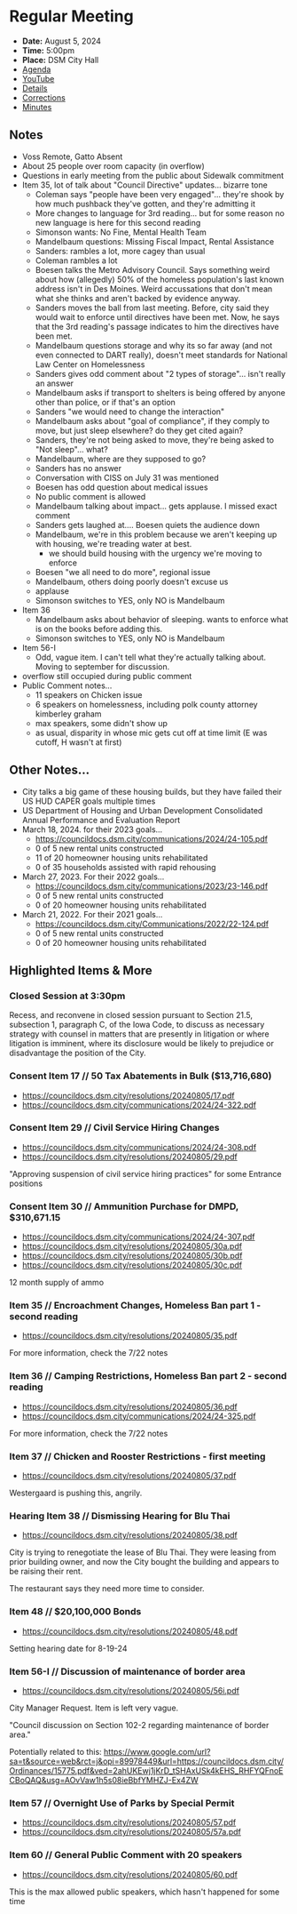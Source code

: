 # Regular Meeting

- **Date:** August 5, 2024
- **Time:** 5:00pm
- **Place:** DSM City Hall
- [Agenda](https://councildocs.dsm.city/agendas/ag20240805.pdf)
- [YouTube](https://youtube.com/live/90pgDtwpMH0)
- [Details](https://www.dsm.city/citycouncil_detail_T60_R2911.php)
- [Corrections](https://councildocs.dsm.city/corrections/20240805%20CAP.pdf)
- [Minutes](https://councildocs.dsm.city/minutes/as20240805.pdf)

## Notes

- Voss Remote, Gatto Absent
- About 25 people over room capacity (in overflow)
- Questions in early meeting from the public about Sidewalk commitment
- Item 35, lot of talk about "Council Directive" updates... bizarre tone
    - Coleman says "people have been very engaged"... they're shook by how much pushback they've gotten, and they're admitting it
    - More changes to language for 3rd reading... but for some reason no new language is here for this second reading
    - Simonson wants: No Fine, Mental Health Team
    - Mandelbaum questions: Missing Fiscal Impact, Rental Assistance
    - Sanders: rambles a lot, more cagey than usual
    - Coleman rambles a lot
    - Boesen talks the Metro Advisory Council. Says something weird about how (allegedly) 50% of the homeless population's last known address isn't in Des Moines. Weird accussations that don't mean what she thinks and aren't backed by evidence anyway.
    - Sanders moves the ball from last meeting. Before, city said they would wait to enforce until directives have been met. Now, he says that the 3rd reading's passage indicates to him the directives have been met. 
    - Mandelbaum questions storage and why its so far away (and not even connected to DART really), doesn't meet standards for National Law Center on Homelessness
    - Sanders gives odd comment about "2 types of storage"... isn't really an answer
    - Mandelbaum asks if transport to shelters is being offered by anyone other than police, or if that's an option
    - Sanders "we would need to change the interaction"
    - Mandelbaum asks about "goal of compliance", if they comply to move, but just sleep elsewhere? do they get cited again?
    - Sanders, they're not being asked to move, they're being asked to "Not sleep"... what?
    - Mandelbaum, where are they supposed to go?
    - Sanders has no answer
    - Conversation with CISS on July 31 was mentioned
    - Boesen has odd question about medical issues
    - No public comment is allowed
    - Mandelbaum talking about impact... gets applause. I missed exact comment
    - Sanders gets laughed at.... Boesen quiets the audience down
    - Mandelbaum, we're in this problem because we aren't keeping up with housing, we're treading water at best.
        - we should build housing with the urgency we're moving to enforce
    - Boesen "we all need to do more", regional issue
    - Mandelbaum, others doing poorly doesn't excuse us
    - applause
    - Simonson switches to YES, only NO is Mandelbaum
- Item 36
    - Mandelbaum asks about behavior of sleeping. wants to enforce what is on the books before adding this.
    - Simonson switches to YES, only NO is Mandelbaum
- Item 56-I
    - Odd, vague item. I can't tell what they're actually talking about. Moving to september for discussion.
- overflow still occupied during public comment
- Public Comment notes...
    - 11 speakers on Chicken issue
    - 6 speakers on homelessness, including polk county attorney kimberley graham
    - max speakers, some didn't show up
    - as usual, disparity in whose mic gets cut off at time limit (E was cutoff, H wasn't at first)

## Other Notes...

- City talks a big game of these housing builds, but they have failed their US HUD CAPER goals multiple times
- US Department of Housing and Urban Development Consolidated Annual Performance and Evaluation Report
- March 18, 2024. for their 2023 goals...
    - https://councildocs.dsm.city/communications/2024/24-105.pdf
    - 0 of 5 new rental units constructed
    - 11 of 20 homeowner housing units rehabilitated
    - 0 of 35 households assisted with rapid rehousing
- March 27, 2023. For their 2022 goals...
    - https://councildocs.dsm.city/communications/2023/23-146.pdf
    - 0 of 5 new rental units constructed
    - 0 of 20 homeowner housing units rehabilitated
-  March 21, 2022. For their 2021 goals...
    - https://councildocs.dsm.city/Communications/2022/22-124.pdf
    - 0 of 5 new rental units constructed
    - 0 of 20 homeowner housing units rehabilitated

## Highlighted Items & More

### Closed Session at 3:30pm

Recess, and reconvene in closed session pursuant to Section 21.5, subsection 1,
paragraph C, of the Iowa Code, to discuss as necessary strategy with counsel in
matters that are presently in litigation or where litigation is imminent, where its
disclosure would be likely to prejudice or disadvantage the position of the City.

### Consent Item 17 // 50 Tax Abatements in Bulk ($13,716,680)

- https://councildocs.dsm.city/resolutions/20240805/17.pdf
- https://councildocs.dsm.city/communications/2024/24-322.pdf

### Consent Item 29 // Civil Service Hiring Changes

- https://councildocs.dsm.city/communications/2024/24-308.pdf
- https://councildocs.dsm.city/resolutions/20240805/29.pdf

"Approving suspension of civil service hiring practices" for some Entrance positions

### Consent Item 30 // Ammunition Purchase for DMPD, $310,671.15

- https://councildocs.dsm.city/communications/2024/24-307.pdf
- https://councildocs.dsm.city/resolutions/20240805/30a.pdf
- https://councildocs.dsm.city/resolutions/20240805/30b.pdf
- https://councildocs.dsm.city/resolutions/20240805/30c.pdf

12 month supply of ammo

### Item 35 // Encroachment Changes, Homeless Ban part 1 - second reading

- https://councildocs.dsm.city/resolutions/20240805/35.pdf

For more information, check the 7/22 notes

### Item 36 // Camping Restrictions, Homeless Ban part 2 - second reading

- https://councildocs.dsm.city/resolutions/20240805/36.pdf
- https://councildocs.dsm.city/communications/2024/24-325.pdf

For more information, check the 7/22 notes

### Item 37 // Chicken and Rooster Restrictions - first meeting

- https://councildocs.dsm.city/resolutions/20240805/37.pdf

Westergaard is pushing this, angrily. 

### Hearing Item 38 // Dismissing Hearing for Blu Thai

- https://councildocs.dsm.city/resolutions/20240805/38.pdf

City is trying to renegotiate the lease of Blu Thai.
They were leasing from prior building owner,
and now the City bought the building
and appears to be raising their rent.

The restaurant says they need more time to consider.

### Item 48 // $20,100,000 Bonds

- https://councildocs.dsm.city/resolutions/20240805/48.pdf

Setting hearing date for 8-19-24

### Item 56-I // Discussion of maintenance of border area

- https://councildocs.dsm.city/resolutions/20240805/56i.pdf

City Manager Request. Item is left very vague.

"Council discussion on Section 102-2 regarding maintenance of border area."

Potentially related to this: https://www.google.com/url?sa=t&source=web&rct=j&opi=89978449&url=https://councildocs.dsm.city/Ordinances/15775.pdf&ved=2ahUKEwj1jKrD_tSHAxUSk4kEHS_RHFYQFnoECBoQAQ&usg=AOvVaw1h5s08ieBbfYMHZJ-Ex4ZW

### Item 57 // Overnight Use of Parks by Special Permit

- https://councildocs.dsm.city/resolutions/20240805/57.pdf
- https://councildocs.dsm.city/resolutions/20240805/57a.pdf

### Item 60 // General Public Comment with 20 speakers

- https://councildocs.dsm.city/resolutions/20240805/60.pdf

This is the max allowed public speakers, which hasn't happened for some time
